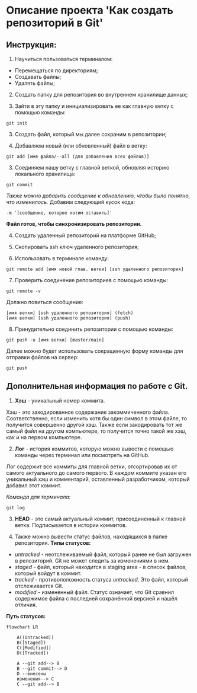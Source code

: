 # Описание проекта **'Как создать репозиторий в Git'**
## Инструкция:
1) Научиться пользоваться терминалом:  
- Перемещаться по директориям;  
- Создавать файлы;  
- Удалять файлы;  

2) Создать папку для репозитория во внутреннем хранилище данных;  

3) Зайти в эту папку и инициализировать ее как главную ветку с помощью команды:
```
git init
``` 

3) Создать файл, который мы далее сохраним в репозитории;  

3) Добавляем новый (или обновленный) файл в ветку:
```
git add [имя файла/--all (для добавления всех файлов)]
```

3) Соединяем нашу ветку с главной веткой, обновляя историю локального хранилища:
```
git commit
```
*Также можно добавить сообщение к обновлению, чтобы было понятно, что изменилось.* Добавим следующий кусок кода:
```
-m '[сообщение, которое хотим оставить]'
```
**Файл готов, чтобы синхронизировать репозитории.**

4) Создать удаленный репозиторий на платформе GitHub;  

5) Скопировать ssh ключ удаленного репозитория;  

6) Использовать в терминале команду: 
```
git remote add [имя новой глав. ветки] [ssh удаленного репозитория]
```
  
7) Проверить соединение репозиториев с помощью команды:
```
git remote -v
```
Должно повиться сообщение:
```
[имя ветки] [ssh удаленного репозитория] (fetch)
[имя ветки] [ssh удаленного репозитория] (push)
```
8) Принудительно соединить репозитории с помощью команды:
```
git push -u [имя ветки] [master/main]
```
Далее можно будет использовать сокращенную форму команды для отправки файлов на сервер:
```
git push
```

## Дополнительная информация по работе с Git.
1) **Хэш** - уникальный номер коммита.  

Хэш - это закодированное содержание закоммиченного файла. Соответственно, если изменить хотя бы один символ в этом файле, то получится совершенно другой хэш. Также если закодировать тот же самый файл на другом компьютере, то получится точно такой же хэш, как и на первом компьютере.  

2) **Лог** - история коммитов, которую можно вывести с помощью команды через терминал или посмотреть на GitHub.  

Лог содержит все коммиты для главной ветки, отсортировав их от самого актуального до самого первого. В каждом коммите указан его уникальный хэш и комментарий, оставленный разработчиком, который добавил этот коммит.  

*Команда для терминала:*
```
git log
```

3) **HEAD** - это самый актуальный коммит, присоединенный к главной ветка. Подписывается в истории коммитов.  

4) Также можно вывести статус файлов, находящихся в папке репозитория. **Типы статусов:**  

- *untracked* - неотслеживаемый файл, который ранее не был загружен в репозиторий. Git не может следить за изменениями в нем.   
- *staged* - файл, который находится в staging area - в список файлов, который войдут в коммит.  
- *tracked* - противоположность статуса *untracked*. Это файл, который отслеживается Git.  
- *modified* - измененный файл. Статус означает, что Git сравнил содержимое файла с последней сохранённой версией и нашёл отличия.  

**Путь статусов:**  

```mermaid
flowchart LR

    A((Untracked))
    B([Staged])
    C([Modified])
    D([Tracked])

    A --git add--> B
    B --git commit--> D
    D --внесены 
	изменения--> C
    C --git add--> B
```
	